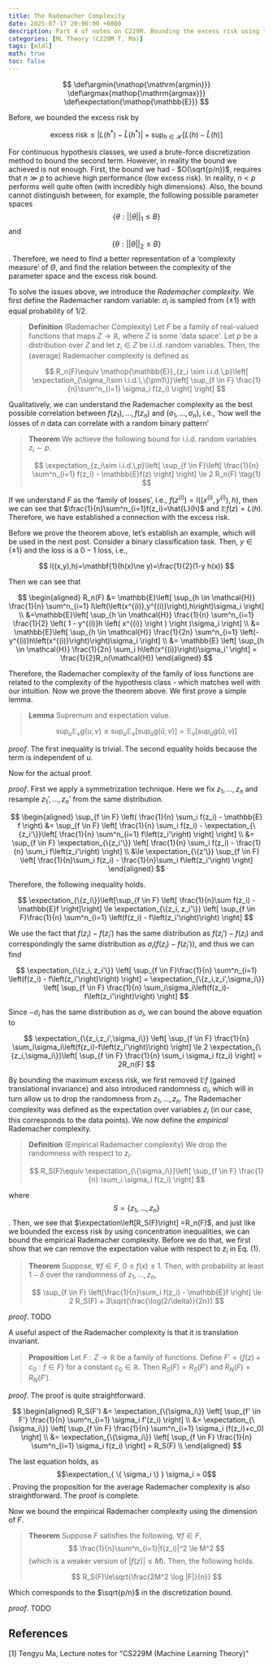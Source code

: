 ```yaml
---
title: The Rademacher Complexity
date: 2025-07-17 20:00:00 +0800
description: Part 4 of notes on C229M. Bounding the excess risk using the Rademacher complexity.
categories: [ML Theory (C229M T. Ma)]
tags: [mldl]
math: true
toc: false
---
```


$$
    \def\argmin{\mathop{\mathrm{argmin}}}
    \def\argmax{mathop{\mathrm{argmax}}}
    \def\expectation{\mathop{\mathbb{E}}}
$$

Before, we bounded the excess risk by

$$
\text{excess risk} \le \left|L(h^*)-\hat{L}(h^*)\right|+\sup_{h \in \mathcal{H}} \left[L(h) - \hat{L}(h)\right]
$$

For continuous hypothesis classes, we used a brute-force discretization method to bound the second term. However, in reality the bound we achieved is not enough. First, the bound we had - $O(\sqrt{p/n})$, requires that $n \gg p$ to achieve high performance (low excess risk). In reality, $n < p$ performs well quite often (with incredibly high dimensions). Also, the bound cannot distinguish between, for example, the following possible parameter spaces
$$
\{\theta:||\theta||_1 \le B\}
$$ 
and 
$$
\{\theta:||\theta||_2 \le B\}
$$
. Therefore, we need to find a better representation of a ‘complexity measure’ of $\Theta$, and find the relation between the complexity of the parameter space and the excess risk bound.

To solve the issues above, we introduce the *Rademacher complexity*. We first define the Rademacher random variable: $\sigma_i$ is sampled from $\{\pm 1\}$ with equal probability of $1/2$.

> **Definition** (Rademacher Complexity) Let $F$ be a family of real-valued functions that maps $Z \to \mathbb{R}$, where $Z$ is some 'data space'. Let $p$ be a distribution over $Z$ and let $z_i \in Z$ be i.i.d. random variables. Then, the (average) Rademacher complexity is defined as
>
>$$
R_n(F)\equiv \mathop{\mathbb{E}}_{z_i \sim i.i.d.\,p}\left[ \expectation_{\sigma_i\sim i.i.d.\,\{\pm1\}}\left[ \sup_{f \in F} \frac{1}{n}\sum^n_{i=1} \sigma_i f(z_i) \right] \right]
>$$

Qualitatively, we can understand the Rademacher complexity as the best possible correlation between $f(z_1),\dots,f(z_n)$ and $(\sigma_1,\dots,\sigma_n)$, i.e., ‘how well the losses of $n$ data can correlate with a random binary pattern’

>**Theorem** We achieve the following bound for i.i.d. random variables $z_i \sim p$.
>
>$$
\expectation_{z_i\sim i.i.d.\,p}\left[ \sup_{f \in F}\left[ \frac{1}{n} \sum^n_{i=1} f(z_i) - \mathbb{E}f(z) \right] \right] \le 2 R_n(F) \tag{1}
>$$

 If we understand $F$ as the ‘family of losses’, i.e., $f(z^{(i)})=l\left(\left(x^{(i)},y^{(i)}\right),h\right)$, then we can see that $\frac{1}{n}\sum^n_{i=1}f(z_i)=\hat{L}(h)$ and $\mathbb{E}f(z) = L(h)$. Therefore, we have established a connection with the excess risk.

Before we prove the theorem above, let’s establish an example, which will be used in the next post. Consider a binary classification task. Then, $y \in \{\pm 1\}$ and the loss is a $0-1$ loss, i.e.,

$$
l((x,y),h)=\mathbf{1}(h(x)\ne y)=\frac{1}{2}(1-y h(x))
$$

Then we can see that

$$
\begin{aligned}
R_n(F) &= \mathbb{E}\left[ \sup_{h \in \mathcal{H}} \frac{1}{n} \sum^n_{i=1} l\left(\left(x^{(i)},y^{(i)}\right),h\right)\sigma_i \right] \\ 
       &=\mathbb{E}\left[ \sup_{h \in \mathcal{H}} \frac{1}{n} \sum^n_{i=1} \frac{1}{2} \left( 1 - y^{(i)}h \left( x^{(i)} \right ) \right )\sigma_i \right] \\ 
       &= \mathbb{E}\left[ \sup_{h \in \mathcal{H}} \frac{1}{2n} \sum^n_{i=1} \left(-y^{(i)}h\left(x^{(i)}\right)\right)\sigma_i \right] \\ 
       &= \mathbb{E} \left[ \sup_{h \in \mathcal{H}} \frac{1}{2n} \sum_i h\left(x^{(i)}\right)\sigma_i' \right] = \frac{1}{2}R_n(\mathcal{H})
\end{aligned}
$$

Therefore, the Rademacher complexity of the family of loss functions are related to the complexity of the hypothesis class - which matches well with our intuition. Now we prove the theorem above. We first prove a simple lemma.

>**Lemma** Supremum and expectation value.
>
>$$
\sup_u \mathop{\mathbb{E}}_v g(u,v) \le \sup_u \mathbb{E}_v \left[ \sup_{\tilde{u}} g(\tilde{u},v) \right] = \mathbb{E}_v \left[ \sup_{\tilde{u}} g(\tilde{u},v) \right]
>$$

_proof_. The first inequality is trivial. The second equality holds because the term is independent of $u$.

Now for the actual proof.

_proof_. First we apply a symmetrization technique. Here we fix $z_1,\dots,z_n$ and resample $z_1’,\dots,z_n’$ from the same distribution.

$$
\begin{aligned}
\sup_{f \in F} \left( \frac{1}{n} \sum_i f(z_i) - \mathbb{E} f \right) &= \sup_{f \in F} \left[ \frac{1}{n} \sum_i f(z_i) - \expectation_{\{z_i'\}}\left[ \frac{1}{n} \sum^n_{i=1} f\left(z_i'\right) \right] \right] \\ 
&= \sup_{f \in F} \expectation_{\{z_i'\}} \left[ \frac{1}{n} \sum_i f(z_i) - \frac{1}{n} \sum_i f\left(z_i'\right) \right] \\
&\le \expectation_{\{z'\}} \sup_{f \in F} \left[ \frac{1}{n}\sum_i f(z_i) - \frac{1}{n}\sum_i f\left(z_i'\right) \right]
\end{aligned}
$$

Therefore, the following inequality holds.

$$
\expectation_{\{z_i\}}\left[\sup_{f \in F} \left[ \frac{1}{n}\sum f(z_i) - \mathbb{E}f \right]\right]  \le \expectation_{\{z_i, z_i'\}} \left[ \sup_{f \in F}\frac{1}{n} \sum^n_{i=1} \left(f(z_i) - f\left(z_i'\right)\right) \right]
$$

We use the fact that $f(z_i) - f\left(z_i'\right)$ has the same distribution as $f\left(z_i'\right)-f(z_i)$ and correspondingly the same distribution as $\sigma_i\left(f(z_i) - f\left(z_i'\right)\right)$, and thus we can find

$$
\expectation_{\{z_i, z_i'\}} \left[ \sup_{f \in F}\frac{1}{n} \sum^n_{i=1} \left(f(z_i) - f\left(z_i'\right)\right) \right] = \expectation_{\{z_i,z_i',\sigma_i\}} \left[ \sup_{f \in F} \frac{1}{n} \sum_i\sigma_i\left(f(z_i)-f\left(z_i'\right)\right) \right]
$$

Since $-\sigma_i$ has the same distribution as $\sigma_i$, we can bound the above equation to

$$
\expectation_{\{z_i,z_i',\sigma_i\}} \left[ \sup_{f \in F} \frac{1}{n} \sum_i\sigma_i\left(f(z_i)-f\left(z_i'\right)\right) \right] \le 2 \expectation_{\{z_i,\sigma_i\}}\left[ \sup_{f \in F} \frac{1}{n} \sum_i \sigma_i f(z_i) \right] = 2R_n(F)
$$

By bounding the maximum excess risk, we first removed $\mathbb{E}f$ (gained translational invariance) and also introduced randomness $\sigma_i$, which will in turn allow us to drop the randomness from $z_1,\dots,z_n$. The Rademacher complexity was defined as the expectation over variables $z_i$ (in our case, this corresponds to the data points). We now define the _empirical_ Rademacher complexity.

>**Definition** (Empirical Rademacher complexity) We drop the randomness with respect to $z_i$.
>
>$$
R_S(F)\equiv \expectation_{\{\sigma_i\}}\left[ \sup_{f \in F} \frac{1}{n} \sum_i \sigma_i f(z_i) \right]
>$$

where $$S = \{ z_1,\dots,z_n \}$$. Then, we see that $\expectation\left[R_S(F)\right] =R_n(F)$, and just like we bounded the excess risk by using concentration inequalities, we can bound the empirical Rademacher complexity. Before we do that, we first show that we can remove the expectation value with respect to $z_i$ in Eq. (1).

>**Theorem** Suppose, $\forall f \in F$, $0 \le f(x) \le 1$. Then, with probability at least $1 -\delta$ over the randomness of $z_1,\dots,z_n$, 
>
>$$
\sup_{f \in F} \left[\frac{1}{n}\sum_i f(z_i) - \mathbb{E}f \right] \le 2 R_S(F) + 3\sqrt{\frac{\log(2/\delta)}{2n}}
>$$

*proof*. TODO

A useful aspect of the Rademacher complexity is that it is translation invariant.

>**Proposition** Let $F:Z\to\mathbb{R}$ be a family of functions. Define $F'=\{f(z)+c_0 : f \in F\}$ for a constant $c_0 \in \mathbb{R}$. Then $R_S(F) = R_S(F')$ and $R_N(F) = R_N(F')$.

_proof_. The proof is quite straightforward.

$$
\begin{aligned}
R_S(F') &= \expectation_{\{\sigma_i\}} \left[ \sup_{f' \in F'} \frac{1}{n} \sum^n_{i=1} \sigma_i f'(z_i) \right] \\
        &= \expectation_{\{\sigma_i\}} \left[ \sup_{f \in F} \frac{1}{n} \sum^n_{i=1} \sigma_i (f(z_i)+c_0) \right] \\
        &= \expectation_{\{\sigma_i\}} \left[ \sup_{f \in F} \frac{1}{n} \sum^n_{i=1} \sigma_i f(z_i) \right] = R_S(F) \\
\end{aligned}
$$

The last equation holds, as $$\expectation_{ \{ \sigma_i \} } \sigma_i = 0$$. Proving the proposition for the average Rademacher complexity is also straightforward. The proof is complete.

Now we bound the empirical Rademacher complexity using the dimension of $F$.

>**Theorem** Suppose $F$ satisfies the following. $\forall f \in F$, 
>$$
\frac{1}{n}\sum^n_{i=1}|f(z_i)|^2 \le M^2
>$$
>(which is a weaker version of $|f(z)| \le M$). Then, the following holds.
>
>$$
R_S(F)\le\sqrt{\frac{2M^2 \log |F|}{n}}
>$$

Which corresponds to the $\sqrt{p/n}$ in the discretization bound. 

_proof_. TODO

## References
[1] Tengyu Ma, Lecture notes for "CS229M (Machine Learning Theory)"